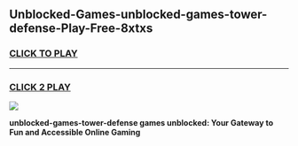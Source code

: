 
## Unblocked-Games-unblocked-games-tower-defense-Play-Free-8xtxs
<h3>
<a href="https://premium76.site?title=unblocked-games-tower-defense&ref=10A">CLICK TO PLAY</a></h3>
<hr>

<h3>
<a href="https://premium76.site?title=unblocked-games-tower-defense&ref=10A">CLICK 2 PLAY</a>
  
</h3>

<a href="https://premium76.site?title=unblocked-games-tower-defense&ref=10A"><img src="https://clearcache.store/games.png"></a>


**unblocked-games-tower-defense games unblocked: Your Gateway to Fun and Accessible Online Gaming**

